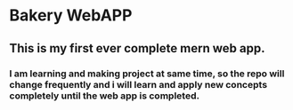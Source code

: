 # Bakery WebAPP

## This is my first ever complete mern web app.
### I am learning and making project at same time, so the repo will change frequently and i will learn and apply new concepts completely until the web app is completed.
